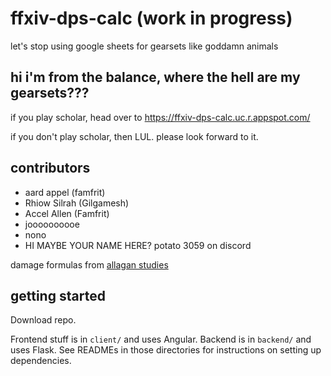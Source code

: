 # ffxiv-dps-calc (work in progress)

let's stop using google sheets for gearsets like goddamn animals

## hi i'm from the balance, where the hell are my gearsets???

if you play scholar, head over to https://ffxiv-dps-calc.uc.r.appspot.com/

if you don't play scholar, then LUL. please look forward to it.

## contributors

* aard appel (famfrit)
* Rhiow Silrah (Gilgamesh)
* Accel Allen (Famfrit)
* joooooooooe
* nono
* HI MAYBE YOUR NAME HERE? potato 3059 on discord

damage formulas from [allagan studies](https://docs.google.com/document/d/1OpfKYmf31FpES3IHOrl3H8phU4Np8FChH4B4lP1ZE08/edit?usp=sharing)

## getting started

Download repo.

Frontend stuff is in `client/` and uses Angular. Backend is in `backend/` and uses Flask.
See READMEs in those directories for instructions on setting up dependencies.

